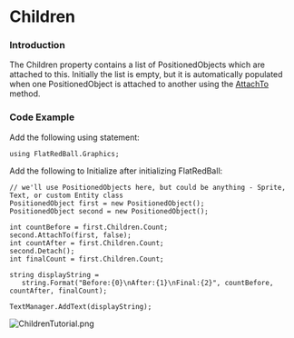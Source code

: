 # Children

### Introduction

The Children property contains a list of PositionedObjects which are attached to this. Initially the list is empty, but it is automatically populated when one PositionedObject is attached to another using the [AttachTo](../../../frb/docs/index.php) method.

### Code Example

Add the following using statement:

```
using FlatRedBall.Graphics;
```

Add the following to Initialize after initializing FlatRedBall:

```
// we'll use PositionedObjects here, but could be anything - Sprite, Text, or custom Entity class
PositionedObject first = new PositionedObject();
PositionedObject second = new PositionedObject();

int countBefore = first.Children.Count;
second.AttachTo(first, false);
int countAfter = first.Children.Count;
second.Detach();
int finalCount = first.Children.Count;

string displayString = 
   string.Format("Before:{0}\nAfter:{1}\nFinal:{2}", countBefore, countAfter, finalCount);

TextManager.AddText(displayString);
```

![ChildrenTutorial.png](../../../.gitbook/assets/migrated\_media-ChildrenTutorial.png)
